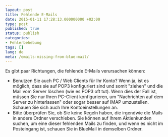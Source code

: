 ```yaml
---
layout: post
title: Fehlende E-Mails
date: 2015-01-11 17:28:13.000000000 +02:00
type: post
published: true
status: publish
categories:
- Fehlerbehebung
tags: []
lang: de
meta: /emails-missing-from-blue-mail/
---
```


Es gibt paar Richtungen, die fehlende E-Mails verursachen können:

* Benutzen Sie auch PC / Web Clients für Ihr Konto? Wenn ja, ist es möglich, dass sie auf POP3 konfiguriert sind und somit "ziehen" und die Mail vom Server löschen (wie es POP3 oft tut). Wenn dies der Fall ist, müssen Sie nur Ihren PC-Client konfigurieren, um "Nachrichten auf dem Server zu hinterlassen" oder sogar besser auf IMAP umzustellen. Schauen Sie sich auch Ihre Kontoeinstellungen an.
* Bitte überprüfen Sie, ob Sie keine Regeln haben, die irgendwie die Mails in andere Ordner verschieben. Sie können auf Ihrem Aktienkunden suchen, um eine dieser fehlenden Mails zu finden, und wenn es nicht im Posteingang ist, schauen Sie in BlueMail in demselben Ordner.
